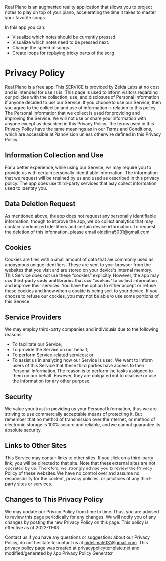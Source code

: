 Real Piano is an augmented reality application that allows you to project notes to play on top of your piano, accelerating the time it takes to master your favorite songs.

In this app you can:
- Visualize which notes should be currently pressed.
- Visualize which notes need to be pressed next.
- Change the speed of songs.
- Create loops for replaying tricky parts of the song.

# Privacy Policy

Real Piano is a free app. This SERVICE is provided by Zelda Labs at no cost and is intended for use as is.
This page is used to inform visitors regarding our policies with the collection, use, and disclosure of Personal Information if anyone decided to use our Service.
If you choose to use our Service, then you agree to the collection and use of information in relation to this policy. The Personal Information that we collect is used for providing and improving the Service. We will not use or share your information with anyone except as described in this Privacy Policy.
The terms used in this Privacy Policy have the same meanings as in our Terms and Conditions, which are accessible at PianoVision unless otherwise defined in this Privacy Policy.
‍
## Information Collection and Use
For a better experience, while using our Service, we may require you to provide us with certain personally identifiable information. The information that we request will be retained by us and used as described in this privacy policy.
The app does use third-party services that may collect information used to identify you.

## Data Deletion Request
As mentioned above, the app does not request any personally identifiable information; though to improve the app, we do collect analytics that may contain randomized identifiers and certain device information. To request the deletion of this information, please email oidelima5031@gmail.com
‍
## Cookies
Cookies are files with a small amount of data that are commonly used as anonymous unique identifiers. These are sent to your browser from the websites that you visit and are stored on your device's internal memory.
This Service does not use these “cookies” explicitly. However, the app may use third-party code and libraries that use “cookies” to collect information and improve their services. You have the option to either accept or refuse these cookies and know when a cookie is being sent to your device. If you choose to refuse our cookies, you may not be able to use some portions of this Service.
‍
## Service Providers
We may employ third-party companies and individuals due to the following reasons:
*   To facilitate our Service;
*   To provide the Service on our behalf;
*   To perform Service-related services; or
*   To assist us in analyzing how our Service is used.
We want to inform users of this Service that these third parties have access to their Personal Information. The reason is to perform the tasks assigned to them on our behalf. However, they are obligated not to disclose or use the information for any other purpose.
‍
## Security
We value your trust in providing us your Personal Information, thus we are striving to use commercially acceptable means of protecting it. But remember that no method of transmission over the internet, or method of electronic storage is 100% secure and reliable, and we cannot guarantee its absolute security.
‍
## Links to Other Sites
This Service may contain links to other sites. If you click on a third-party link, you will be directed to that site. Note that these external sites are not operated by us. Therefore, we strongly advise you to review the Privacy Policy of these websites. We have no control over and assume no responsibility for the content, privacy policies, or practices of any third-party sites or services.
‍
## Changes to This Privacy Policy
We may update our Privacy Policy from time to time. Thus, you are advised to review this page periodically for any changes. We will notify you of any changes by posting the new Privacy Policy on this page.
This policy is effective as of 2022-11-03

Contact us if you have any questions or suggestions about our Privacy Policy, do not hesitate to contact us at oidelima5031@gmail.com
‍
This privacy policy page was created at privacypolicytemplate.net and modified/generated by App Privacy Policy Generator




